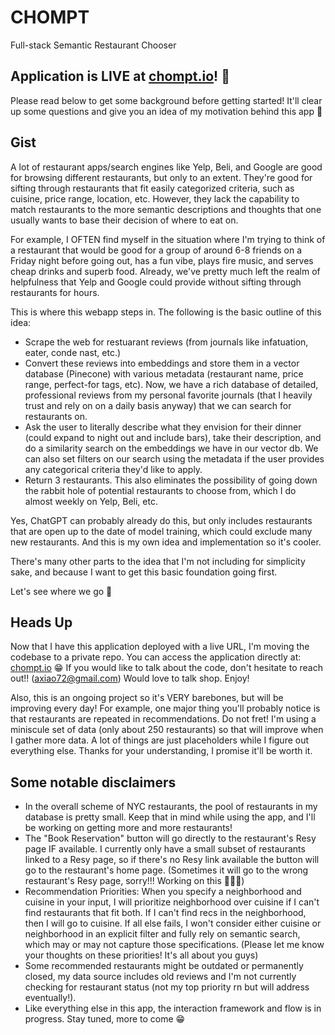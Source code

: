 # CHOMPT
Full-stack Semantic Restaurant Chooser

## Application is LIVE at [chompt.io](chompt.io)! 🥳
Please read below to get some background before getting started! It'll clear up some questions and give you an idea of my motivation behind this app 🤝

## Gist
A lot of restaurant apps/search engines like Yelp, Beli, and Google are good for browsing different restaurants, but only to an extent. They're good for sifting through restaurants that fit easily categorized criteria, such as cuisine, price range, location, etc. However, they lack the capability to match restaurants to the more semantic descriptions and thoughts that one usually wants to base their decision of where to eat on. 

For example, I OFTEN find myself in the situation where I'm trying to think of a restaurant that would be good for a group of around 6-8 friends on a Friday night before going out, has a fun vibe, plays fire music, and serves cheap drinks and superb food. Already, we've pretty much left the realm of helpfulness that Yelp and Google could provide without sifting through restaurants for hours. 

This is where this webapp steps in. The following is the basic outline of this idea:
- Scrape the web for restuarant reviews (from journals like infatuation, eater, conde nast, etc.)
- Convert these reviews into embeddings and store them in a vector database (Pinecone) with various metadata (restaurant name, price range, perfect-for tags, etc). Now, we have a rich database of detailed, professional reviews from my personal favorite journals (that I heavily trust and rely on on a daily basis anyway) that we can search for restaurants on.
- Ask the user to literally describe what they envision for their dinner (could expand to night out and include bars), take their description, and do a similarity search on the embeddings we have in our vector db. We can also set filters on our search using the metadata if the user provides any categorical criteria they'd like to apply.
- Return 3 restaurants. This also eliminates the possibility of going down the rabbit hole of potential restaurants to choose from, which I do almost weekly on Yelp, Beli, etc. 

Yes, ChatGPT can probably already do this, but only includes restaurants that are open up to the date of model training, which could exclude many new restaurants. And this is my own idea and implementation so it's cooler.

There's many other parts to the idea that I'm not including for simplicity sake, and because I want to get this basic foundation going first.

Let's see where we go 🫡

## Heads Up
Now that I have this application deployed with a live URL, I'm moving the codebase to a private repo. You can access the application directly at: [chompt.io](chompt.io) 😁 If you would like to talk about the code, don't hesitate to reach out!! (axiao72@gmail.com) Would love to talk shop. Enjoy!

Also, this is an ongoing project so it's VERY barebones, but will be improving every day! For example, one major thing you'll probably notice is that restaurants are repeated in recommendations. Do not fret! I'm using a miniscule set of data (only about 250 restaurants) so that will improve when I gather more data. A lot of things are just placeholders while I figure out everything else. Thanks for your understanding, I promise it'll be worth it.

## Some notable disclaimers
- In the overall scheme of NYC restaurants, the pool of restaurants in my database is pretty small. Keep that in mind while using the app,
and I'll be working on getting more and more restaurants!
- The "Book Reservation" button will go directly to the restaurant's Resy page IF available. I currently only have a small 
subset of restaurants linked to a Resy page, so if there's no Resy link available the button will go to the restaurant's 
home page. (Sometimes it will go to the wrong restaurant's Resy page, sorry!!! Working on this 👨🏻‍💻) 
- Recommendation Priorities: When you specify a neighborhood and cuisine in your input, I will prioritize neighborhood over cuisine if I can't 
find restaurants that fit both. If I can't find recs in the neighborhood, then I will go to cuisine. If all else fails, I won't consider 
either cuisine or neighborhood in an explicit filter and fully rely on semantic search, which may or may not capture those specifications. 
(Please let me know your thoughts on these priorities! It's all about you guys)
- Some recommended restaurants might be outdated or permanently closed, my data source includes old reviews 
and I'm not currently checking for restaurant status (not my top priority rn but will address eventually!).
- Like everything else in this app, the interaction framework and flow is in progress. Stay tuned, more to come 😁

